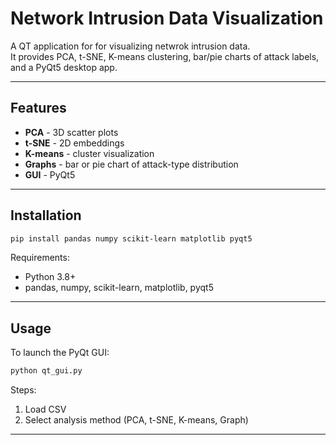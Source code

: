 # Network Intrusion Data Visualization

A QT application for for visualizing netwrok intrusion data.  
It provides PCA, t-SNE, K-means clustering, bar/pie charts of attack labels, and a PyQt5 desktop app.

---

## Features

-   **PCA** - 3D scatter plots
-   **t-SNE** - 2D embeddings
-   **K-means** - cluster visualization
-   **Graphs** - bar or pie chart of attack-type distribution
-   **GUI** - PyQt5

---

## Installation

```bash
pip install pandas numpy scikit-learn matplotlib pyqt5
```

Requirements:

-   Python 3.8+
-   pandas, numpy, scikit-learn, matplotlib, pyqt5

---

## Usage

To launch the PyQt GUI:

```bash
python qt_gui.py
```

Steps:

1. Load CSV
2. Select analysis method (PCA, t-SNE, K-means, Graph)

---
